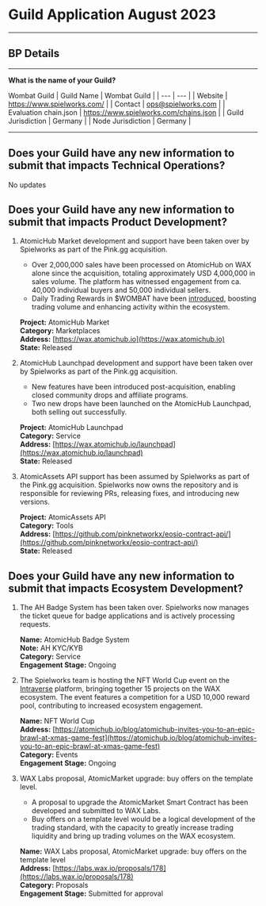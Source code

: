 # Guild Application August 2023

---

## BP Details

---

**What is the name of your Guild?**

Wombat Guild
| Guild Name | Wombat Guild |
| --- | --- |
| Website | https://www.spielworks.com/ |
| Contact | ops@spielworks.com |
| Evaluation chain.json | https://www.spielworks.com/chains.json |
| Guild Jurisdiction | Germany |
| Node Jurisdiction | Germany |

---

## Does your Guild have any new information to submit that impacts Technical Operations? ##

No updates

## Does your Guild have any new information to submit that impacts Product Development? ##

1. AtomicHub Market development and support have been taken over by Spielworks as part of the Pink.gg acquisition.
   - Over 2,000,000 sales have been processed on AtomicHub on WAX alone since the acquisition, totaling approximately USD 4,000,000 in sales volume. The platform has witnessed engagement from ca. 40,000 individual buyers and 50,000 individual sellers.
   - Daily Trading Rewards in $WOMBAT have been [introduced](https://atomichub.io/rewards), boosting trading volume and enhancing activity within the ecosystem.

   **Project:** AtomicHub Market  
   **Category:** Marketplaces  
   **Address:** [https://wax.atomichub.io](https://wax.atomichub.io)  
   **State:** Released


2. AtomicHub Launchpad development and support have been taken over by Spielworks as part of the Pink.gg acquisition.
   - New features have been introduced post-acquisition, enabling closed community drops and affiliate programs.
   - Two new drops have been launched on the AtomicHub Launchpad, both selling out successfully.

   **Project:** AtomicHub Launchpad  
   **Category:** Service  
   **Address:** [https://wax.atomichub.io/launchpad](https://wax.atomichub.io/launchpad)  
   **State:** Released

3. AtomicAssets API support has been assumed by Spielworks as part of the Pink.gg acquisition. Spielworks now owns the repository and is responsible for reviewing PRs, releasing fixes, and introducing new versions.

   **Project:** AtomicAssets API  
   **Category:** Tools  
   **Address:** [https://github.com/pinknetworkx/eosio-contract-api/](https://github.com/pinknetworkx/eosio-contract-api/)  
   **State:** Released

## Does your Guild have any new information to submit that impacts Ecosystem Development? ##
1. The AH Badge System has been taken over. Spielworks now manages the ticket queue for badge applications and is actively processing requests.

   **Name:** AtomicHub Badge System  
   **Note:** AH KYC/KYB  
   **Category:** Service  
   **Engagement Stage:** Ongoing

2. The Spielworks team is hosting the NFT World Cup event on the [Intraverse](https://play.intraverse.io) platform, bringing together 15 projects on the WAX ecosystem. The event features a competition for a USD 10,000 reward pool, contributing to increased ecosystem engagement.

   **Name:** NFT World Cup  
   **Address:** [https://atomichub.io/blog/atomichub-invites-you-to-an-epic-brawl-at-xmas-game-fest](https://atomichub.io/blog/atomichub-invites-you-to-an-epic-brawl-at-xmas-game-fest)  
   **Category:** Events  
   **Engagement Stage:** Ongoing

3. WAX Labs proposal, AtomicMarket upgrade: buy offers on the template level.
   - A proposal to upgrade the AtomicMarket Smart Contract has been developed and submitted to WAX Labs.
   - Buy offers on a template level would be a logical development of the trading standard, with the capacity to greatly increase trading liquidity and bring up trading volumes on the WAX ecosystem.

   **Name:** WAX Labs proposal, AtomicMarket upgrade: buy offers on the template level  
   **Address:** [https://labs.wax.io/proposals/178](https://labs.wax.io/proposals/178)  
   **Category:** Proposals  
   **Engagement Stage:** Submitted for approval
